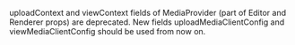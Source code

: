 uploadContext and viewContext fields of MediaProvider (part of Editor and Renderer props) are deprecated. New fields uploadMediaClientConfig and viewMediaClientConfig should be used from now on.